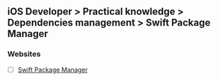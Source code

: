 ## iOS Developer > Practical knowledge > Dependencies management > Swift Package Manager

### Websites
- [ ] [Swift Package Manager](https://swift.org/package-manager/)


